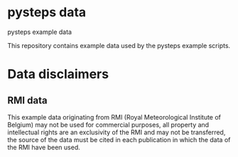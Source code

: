 # pysteps data
pysteps example data 

This repository contains example data used by the pysteps example scripts.

# Data disclaimers

## RMI data

This example data originating from RMI (Royal Meteorological Institute of
Belgium)  may not be used for commercial purposes, all property and
intellectual rights are an exclusivity of the RMI and may not be transferred,
the source of the data must be cited in each publication in which the data of
the RMI have been used.
